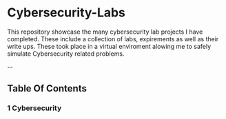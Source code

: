 # Cybersecurity-Labs


This repository showcase the many cybersecurity lab projects I have completed. These include a collection of labs, expirements as well as their write ups. These took place in a virtual enviroment alowing me to safely simulate Cybersecurity related problems.

--

## Table Of Contents

### 1 Cybersecurity
